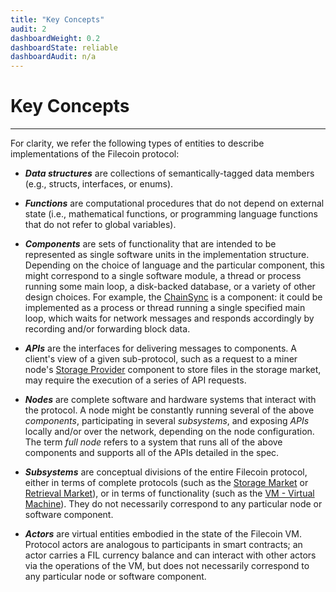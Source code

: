 ```yaml
---
title: "Key Concepts"
audit: 2
dashboardWeight: 0.2
dashboardState: reliable
dashboardAudit: n/a
---
```


# Key Concepts
---

For clarity, we refer the following types of entities to describe implementations of the Filecoin protocol:

- **_Data structures_** are collections of semantically-tagged data members (e.g., structs, interfaces, or enums).

- **_Functions_** are computational procedures that do not depend on external state (i.e., mathematical functions,
  or programming language functions that do not refer to global variables).

- **_Components_** are sets of functionality that are intended to be represented as single software units
  in the implementation structure.
  Depending on the choice of language and the particular component, this might
  correspond to a single software module,
  a thread or process running some main loop, a disk-backed database, or a variety of other design choices.
  For example, the [ChainSync](chainsync) is a component: it could be implemented
  as a process or thread running a single specified main loop, which waits for network messages
  and responds accordingly by recording and/or forwarding block data.

- **_APIs_** are the interfaces for delivering messages to components.
  A client's view of a given sub-protocol, such as a request to a miner node's
  [Storage Provider](storage_provider) component to store files in the storage market,
  may require the execution of a series of API requests.

- **_Nodes_** are complete software and hardware systems that interact with the protocol.
  A node might be constantly running several of the above _components_, participating in several _subsystems_,
  and exposing _APIs_ locally and/or over the network,
  depending on the node configuration.
  The term _full node_ refers to a system that runs all of the above components and supports all of the APIs detailed in the spec.

- **_Subsystems_** are conceptual divisions of the entire Filecoin protocol, either in terms of complete protocols
  (such as the [Storage Market](storage_market) or [Retrieval Market](retrieval_market)), or in terms of functionality
  (such as the [VM - Virtual Machine](intro/filecoin_vm)). They do not necessarily correspond to any particular node or software component.

- **_Actors_** are virtual entities embodied in the state of the Filecoin VM.
  Protocol actors are analogous to participants in smart contracts;
  an actor carries a FIL currency balance and can interact with other actors
  via the operations of the VM, but does not necessarily correspond to any particular node or software component.
